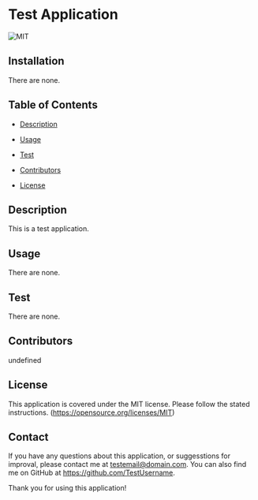 # Test Application
  ![MIT](https://img.shields.io/badge/License-MIT-yellow.svg)

  ## Installation
  There are none.

  ## Table of Contents

  * [Description](#description)

  * [Usage](#usageInfo)

  * [Test](#test)

  * [Contributors](#contributors)

  * [License](#license)

  ## Description
  This is a test application.

  ## Usage
  There are none.

  ## Test
  There are none.

  ## Contributors
  undefined

  ## License
  This application is covered under the MIT license. Please follow the stated instructions.
  (https://opensource.org/licenses/MIT)

  ## Contact
  If you have any questions about this application, or suggesstions for improval, please contact me at testemail@domain.com.
  You can also find me on GitHub at https://github.com/TestUsername.

  Thank you for using this application!

